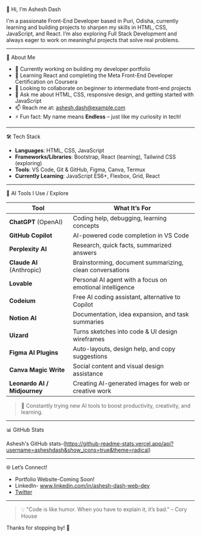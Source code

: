 👋 Hi, I'm Ashesh Dash

I'm a passionate Front-End Developer based in Puri, Odisha, currently learning and building projects to sharpen my skills in HTML, CSS, JavaScript, and React. I’m also exploring Full Stack Development and always eager to work on meaningful projects that solve real problems.

---

🌟 About Me

- 🔭 Currently working on building my developer portfolio
- 🌱 Learning React and completing the Meta Front-End Developer Certification on Coursera
- 👯 Looking to collaborate on beginner to intermediate front-end projects
- 💬 Ask me about HTML, CSS, responsive design, and getting started with JavaScript
- 📫 Reach me at: [ashesh.dash@example.com](mailto:ashesh.dash@example.com)
- ⚡ Fun fact: My name means **Endless** – just like my curiosity in tech!

---

🛠️ Tech Stack

- **Languages**: HTML, CSS, JavaScript
- **Frameworks/Libraries**: Bootstrap, React (learning), Tailwind CSS (exploring)
- **Tools**: VS Code, Git & GitHub, Figma, Canva, Termux
- **Currently Learning**: JavaScript ES6+, Flexbox, Grid, React

---

🤖 AI Tools I Use / Explore

| Tool | What It’s For |
|------|----------------|
| **ChatGPT** (OpenAI) | Coding help, debugging, learning concepts |
| **GitHub Copilot** | AI-powered code completion in VS Code |
| **Perplexity AI** | Research, quick facts, summarized answers |
| **Claude AI** (Anthropic) | Brainstorming, document summarizing, clean conversations |
| **Lovable** | Personal AI agent with a focus on emotional intelligence |
| **Codeium** | Free AI coding assistant, alternative to Copilot |
| **Notion AI** | Documentation, idea expansion, and task summaries |
| **Uizard** | Turns sketches into code & UI design wireframes |
| **Figma AI Plugins** | Auto-layouts, design help, and copy suggestions |
| **Canva Magic Write** | Social content and visual design assistance |
| **Leonardo AI / Midjourney** | Creating AI-generated images for web or creative work |

> 🧠 Constantly trying new AI tools to boost productivity, creativity, and learning.

---

📊 GitHub Stats

Ashesh's GitHub stats-(https://github-readme-stats.vercel.app/api?username=asheshdash&show_icons=true&theme=radical)

---

🌐 Let’s Connect!

- Portfolio Website-Coming Soon!
- LinkedIn- www.linkedin.com/in/ashesh-dash-web-dev
- [Twitter](https://twitter.com/asheshdash)


---

> 💡 "Code is like humor. When you have to explain it, it’s bad." – Cory House

Thanks for stopping by! 🚀
